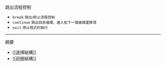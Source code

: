 跳出流程控制
- `break` <small>跳出/終止流程控制</small>
- `continue` <small>跳出目前循環，進入到下一個循環運算項</small>
- `exit` <small>停止程式的執行</small>

---

綱要
- [[選擇結構]]
- [[迴圈結構]]